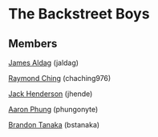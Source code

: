 # The Backstreet Boys
## Members
[James Aldag](http://github.com/jaldag) (jaldag)

[Raymond Ching](http://github.com/chaching976) (chaching976)

[Jack Henderson](http://github.com/jhende) (jhende) 

[Aaron Phung](http://github.com/phungonyte) (phungonyte)

[Brandon Tanaka](http://github.com/bstanaka) (bstanaka)
